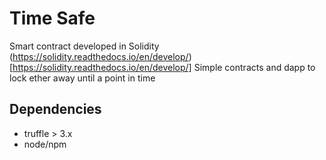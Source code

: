 # Time Safe

Smart contract developed in Solidity (https://solidity.readthedocs.io/en/develop/)[https://solidity.readthedocs.io/en/develop/]
Simple contracts and dapp to lock ether away until a point in time

## Dependencies

* truffle > 3.x
* node/npm
